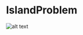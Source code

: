 # IslandProblem


![alt text](https://github.com/mhsn001/IslandProblem/blob/master/IslandProblem/islandProblem.PNG)
